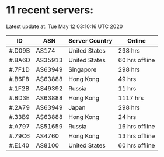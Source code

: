 # 11 recent servers:

Latest update at: Tue May 12 03:10:16 UTC 2020

| ID | ASN | Server Country | Online |
| -- | --- | -------------- | ------ |
| #.D09B | AS174 | United States | 298 hrs |
| #.BA6D | AS35913 | United States | 60 hrs offline |
| #.7F1D | AS63949 | Singapore | 298 hrs |
| #.B6F8 | AS63888 | Hong Kong | 49 hrs |
| #.1F2B | AS49392 | Russia | 11 hrs |
| #.BD3E | AS63888 | Hong Kong | 1117 hrs |
| #.2A79 | AS63949 | Japan | 298 hrs |
| #.33B9 | AS63888 | Hong Kong | 24 hrs |
| #.A797 | AS51659 | Russia | 16 hrs offline |
| #.79C6 | AS4760 | Hong Kong | 13 hrs offline |
| #.E140 | AS8100 | United States | 60 hrs offline |

